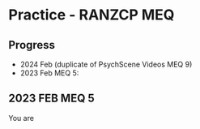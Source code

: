 # Practice - RANZCP MEQ

## Progress
- 2024 Feb (duplicate of PsychScene Videos MEQ 9)
- 2023 Feb MEQ 5:

## 2023 FEB MEQ 5

You are 